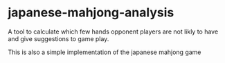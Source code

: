 # japanese-mahjong-analysis
A tool to calculate which few hands opponent players are not likly to have and give suggestions to game play.

This is also a simple implementation of the japanese mahjong game
